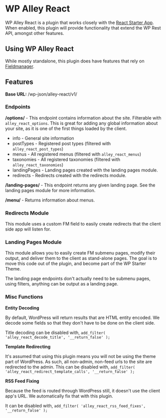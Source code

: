 # WP Alley React

WP Alley React is a plugin that works closely with the [React Starter App](https://github.com/alleyinteractive/react-starter-app). When enabled, this plugin will provide functionality that extend the WP Rest API, amongst other features.

## Using WP Alley React

While mostly standalone, this plugin does have features that rely on [Fieldmanager](https://github.com/alleyinteractive/wordpress-fieldmanager).

## Features

**Base URL:** /wp-json/alley-react/v1/

### Endpoints

**/options/** - This endpoint contains information about the site. Filterable with `alley_react_options`. This is great for adding any global information about your site, as it is one of the first things loaded by the client.

* info - General site information
* postTypes - Registered post types (filtered with `alley_react_post_types`)
* menus - All registered menus (filtered with `alley_react_menus`)
* taxonomies - All registered taxonomies (filtered with `alley_react_taxonomies`)
* landingPages - Landing pages created with the landing pages module.
* redirects - Redirects created with the redirects module.

**/landing-pages/** - This endpoint returns any given landing page. See the landing pages module for more information.

**/menu/** - Returns information about menus.

### Redirects Module
This module uses a custom FM field to easily create redirects that the client side app will listen for.

### Landing Pages Module
This module allows you to easily create FM submenu pages, modify their output, and deliver them to the client as stand-alone pages. The goal is to move this code out of the plugin, and become part of the WP Starter Theme.

The landing page endpoints don't actually need to be submenu pages, using filters, anything can be output as a landing page.

### Misc Functions

**Entity Decoding**

By default, WordPress will return results that are HTML entity encoded. We decode some fields so that they don't have to be done on the client side.

Title decoding can be disabled with,
`add_filter( 'alley_react_decode_title', '__return_false' );`

**Template Redirecting**

It's assumed that using this plugin means you will not be using the theme part of WordPress. As such, all non-admin, non-feed urls to the site are redirected to the admin. This can be disabled with,
`add_filter( 'alley_react_redirect_template_calls', '__return_false' );`

**RSS Feed Fixing**

Because the feed is routed through WordPress still, it doesn't use the client app's URL. We automatically fix that with this plugin.

It can be disabled with,
`add_filter( 'alley_react_rss_feed_fixes', '__return_false' );`
